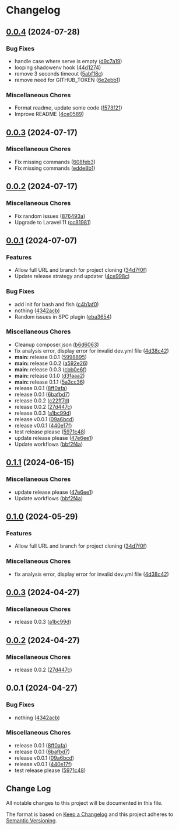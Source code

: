 # Changelog

## [0.0.4](https://github.com/bosunski/dev/compare/v0.0.3...v0.0.4) (2024-07-28)


### Bug Fixes

* handle case where serve is empty ([d9c7a19](https://github.com/bosunski/dev/commit/d9c7a193b6f0399322bc1385a140eb6c5534990c))
* looping shadowenv hook ([44d1274](https://github.com/bosunski/dev/commit/44d12746350094f1ac34593aa2a5f2b27f3d79b1))
* remove 3 seconds timeout ([5abf18c](https://github.com/bosunski/dev/commit/5abf18c06f00b83ec32ada71966d2d87e4627307))
* remove need for GITHUB_TOKEN ([6e2ebb1](https://github.com/bosunski/dev/commit/6e2ebb1a7ca47e68c6cb78da484b736de92d502e))


### Miscellaneous Chores

* Format readme, update some code ([f573f21](https://github.com/bosunski/dev/commit/f573f210e354c4186016f1f2cd55f6cb521f3842))
* Improve README ([4ce0589](https://github.com/bosunski/dev/commit/4ce05894536e15cbb9e079e44b086aecc795394e))

## [0.0.3](https://github.com/bosunski/dev/compare/v0.0.2...v0.0.3) (2024-07-17)


### Miscellaneous Chores

* Fix missing commands ([608feb3](https://github.com/bosunski/dev/commit/608feb30c287419fa5f8e397a8f354d80aff6977))
* Fix missing commands ([edde8b1](https://github.com/bosunski/dev/commit/edde8b19850078cfc82378d96a36b7b1782bb260))

## [0.0.2](https://github.com/bosunski/dev/compare/v0.0.1...v0.0.2) (2024-07-17)


### Miscellaneous Chores

* Fix random issues ([876493a](https://github.com/bosunski/dev/commit/876493a3edcb5e46232e3dbe67b21d379804abb7))
* Upgrade to Laravel 11 ([cc81981](https://github.com/bosunski/dev/commit/cc819813f687f665308172740028e11e03a07e55))

## [0.0.1](https://github.com/bosunski/dev/compare/v0.1.1...v0.0.1) (2024-07-07)


### Features

* Allow full URL and branch for project cloning ([34d7f0f](https://github.com/bosunski/dev/commit/34d7f0f403e4321ae6ce2f33a610b1293d5fee3c))
* Update release strategy and updater ([4ce998c](https://github.com/bosunski/dev/commit/4ce998c21b892510c36b87a3962f7c48084523fe))


### Bug Fixes

* add init for bash and fish ([c4b1af0](https://github.com/bosunski/dev/commit/c4b1af09110b1219897f259789ef447f4852fbad))
* nothing ([4342acb](https://github.com/bosunski/dev/commit/4342acb6e91e269a41dc926510e44cda35e81bee))
* Random issues in SPC plugin ([eba3654](https://github.com/bosunski/dev/commit/eba36549c471780b9f353c097076ebc91e5ab946))


### Miscellaneous Chores

* Cleanup composer.json ([b6d6063](https://github.com/bosunski/dev/commit/b6d6063dc513545a956fc8c53835733bcff0d9e9))
* fix analysis error, display error for invalid dev.yml file ([4d38c42](https://github.com/bosunski/dev/commit/4d38c42dec6daac5d0afeec2b819e0b0e2b6a4b5))
* **main:** release 0.0.1 ([5998895](https://github.com/bosunski/dev/commit/599889572d5380a9a4b4dc8e796a33d31d653081))
* **main:** release 0.0.2 ([a592e26](https://github.com/bosunski/dev/commit/a592e2678a73c9f1348088c41a3e27488319a6a9))
* **main:** release 0.0.3 ([cbb0e6f](https://github.com/bosunski/dev/commit/cbb0e6fd003bc93b4211c2c541ea071b23a25deb))
* **main:** release 0.1.0 ([d3faaa2](https://github.com/bosunski/dev/commit/d3faaa295506f5a05fcbf555a8043384a991355e))
* **main:** release 0.1.1 ([5a3cc36](https://github.com/bosunski/dev/commit/5a3cc3637a3879aceb8831bc2cd4a452359efb21))
* release 0.0.1 ([8ff0afa](https://github.com/bosunski/dev/commit/8ff0afa5ab6dface205659487862ae16e2046c3d))
* release 0.0.1 ([6bafbd7](https://github.com/bosunski/dev/commit/6bafbd7e56d9b844026a56149568f4e67615218b))
* release 0.0.2 ([c22ff7d](https://github.com/bosunski/dev/commit/c22ff7d36a76eb6c64c45329be31b5bfaefb7fb2))
* release 0.0.2 ([27d447c](https://github.com/bosunski/dev/commit/27d447c8c7e734f0704fbd4aa7ace973e8310289))
* release 0.0.3 ([a1bc99d](https://github.com/bosunski/dev/commit/a1bc99dd87315ab386be0f8b8bd171eee06149d1))
* release v0.0.1 ([09a6bcd](https://github.com/bosunski/dev/commit/09a6bcd132e1f461bd3b257c3b755ff08763dd60))
* release v0.0.1 ([440e17f](https://github.com/bosunski/dev/commit/440e17f313e7c66deb778d3df8d768909f4063b6))
* test release please ([5971c48](https://github.com/bosunski/dev/commit/5971c48b752fba0da7cde8eef89fa34f485ce8aa))
* update release please ([47e6ee1](https://github.com/bosunski/dev/commit/47e6ee125c9c19648dd0f551df23b87b0df0d439))
* Update workflows ([bbf2f4a](https://github.com/bosunski/dev/commit/bbf2f4ae7cb92ae6f083ca3632b174db8671bf6e))

## [0.1.1](https://github.com/bosunski/dev/compare/v0.1.0...v0.1.1) (2024-06-15)


### Miscellaneous Chores

* update release please ([47e6ee1](https://github.com/bosunski/dev/commit/47e6ee125c9c19648dd0f551df23b87b0df0d439))
* Update workflows ([bbf2f4a](https://github.com/bosunski/dev/commit/bbf2f4ae7cb92ae6f083ca3632b174db8671bf6e))

## [0.1.0](https://github.com/phpsandbox/dev/compare/v0.0.3...v0.1.0) (2024-05-29)


### Features

* Allow full URL and branch for project cloning ([34d7f0f](https://github.com/phpsandbox/dev/commit/34d7f0f403e4321ae6ce2f33a610b1293d5fee3c))


### Miscellaneous Chores

* fix analysis error, display error for invalid dev.yml file ([4d38c42](https://github.com/phpsandbox/dev/commit/4d38c42dec6daac5d0afeec2b819e0b0e2b6a4b5))

## [0.0.3](https://github.com/phpsandbox/dev/compare/v0.0.2...v0.0.3) (2024-04-27)


### Miscellaneous Chores

* release 0.0.3 ([a1bc99d](https://github.com/phpsandbox/dev/commit/a1bc99dd87315ab386be0f8b8bd171eee06149d1))

## [0.0.2](https://github.com/phpsandbox/dev/compare/v0.0.1...v0.0.2) (2024-04-27)


### Miscellaneous Chores

* release 0.0.2 ([27d447c](https://github.com/phpsandbox/dev/commit/27d447c8c7e734f0704fbd4aa7ace973e8310289))

## 0.0.1 (2024-04-27)


### Bug Fixes

* nothing ([4342acb](https://github.com/phpsandbox/dev/commit/4342acb6e91e269a41dc926510e44cda35e81bee))


### Miscellaneous Chores

* release 0.0.1 ([8ff0afa](https://github.com/phpsandbox/dev/commit/8ff0afa5ab6dface205659487862ae16e2046c3d))
* release 0.0.1 ([6bafbd7](https://github.com/phpsandbox/dev/commit/6bafbd7e56d9b844026a56149568f4e67615218b))
* release v0.0.1 ([09a6bcd](https://github.com/phpsandbox/dev/commit/09a6bcd132e1f461bd3b257c3b755ff08763dd60))
* release v0.0.1 ([440e17f](https://github.com/phpsandbox/dev/commit/440e17f313e7c66deb778d3df8d768909f4063b6))
* test release please ([5971c48](https://github.com/phpsandbox/dev/commit/5971c48b752fba0da7cde8eef89fa34f485ce8aa))

## Change Log
All notable changes to this project will be documented in this file.
 
The format is based on [Keep a Changelog](http://keepachangelog.com/)
and this project adheres to [Semantic Versioning](http://semver.org/).
